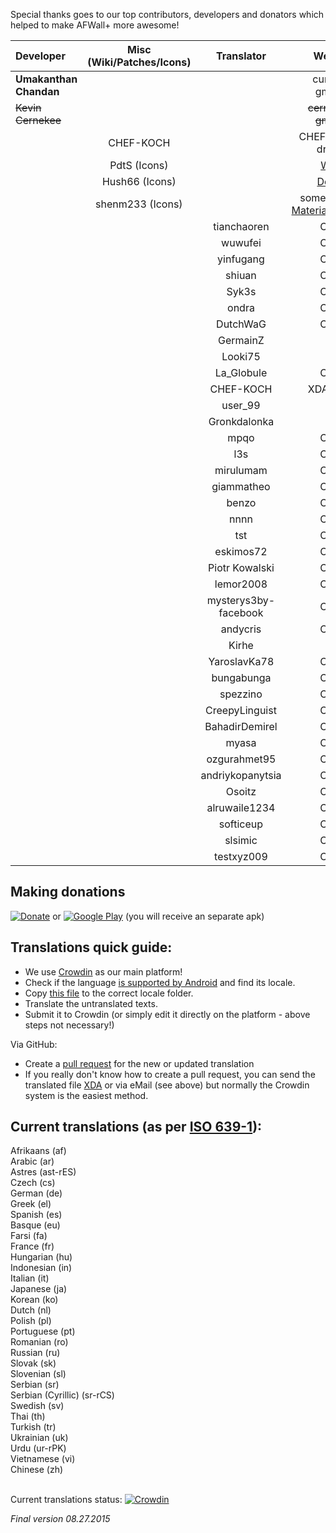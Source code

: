 Special thanks goes to our top contributors, developers and donators which helped to make AFWall+ more awesome!

| Developer| Misc (Wiki/Patches/Icons) | Translator | Web/eMail |
| :--- | :--: | :---: | :---: |
| **Umakanthan Chandan** | | | cumakt [at] gmail.com |
| <s>Kevin Cernekee</s> |  | | <s>cernekee [at] gmail.com</s> |
| | CHEF-KOCH |  | CHEF-KOCH [at] draugr.de |
| | PdtS (Icons) | | [Website](http://pdts.net/) |
| | Hush66 (Icons) | | [Devianart](http://www.hush66.devianart.com/) |
| | shenm233 (Icons) | | some taken from [MaterialDesignIcons](https://materialdesignicons.com) |
| | | tianchaoren | Crowdin |
| | | wuwufei | Crowdin |
| | | yinfugang | Crowdin |
| | | shiuan | Crowdin |
| | | Syk3s | Crowdin |
| | | ondra | Crowdin |
| | | DutchWaG | Crowdin |
| | | GermainZ  | XDA |
| | | Looki75 | XDA |
| | | La_Globule | Crowdin |
| | | CHEF-KOCH | XDA/Crowdin |
| | | user_99 | XDA |
| | | Gronkdalonka | XDA |
| | | mpqo | Crowdin |
| | | l3s | Crowdin |
| | | mirulumam | Crowdin |
| | | giammatheo | Crowdin |
| | | benzo | Crowdin |
| | | nnnn | Crowdin |
| | | tst | Crowdin |
| | | eskimos72 | Crowdin |
| | | Piotr Kowalski| Crowdin |
| | | lemor2008| Crowdin |
| | | mysterys3by-facebook | Crowdin |
| | | andycris | Crowdin |
| | | Kirhe | XDA |
| | | YaroslavKa78 | Crowdin |
| | | bungabunga | Crowdin |
| | | spezzino | Crowdin |
| | | CreepyLinguist | Crowdin |
| | | BahadirDemirel | Crowdin |
| | | myasa | Crowdin |
| | | ozgurahmet95 | Crowdin |
| | | andriykopanytsia | Crowdin |
| | | Osoitz | Crowdin |
| | | alruwaile1234 | Crowdin |
| | | softiceup | Crowdin |
| | | slsimic | Crowdin |
| | | testxyz009 | Crowdin |


Making donations
------------

[![Donate](https://www.paypalobjects.com/en_US/i/btn/btn_donate_LG.gif)](https://www.paypal.com/cgi-bin/webscr?cmd=_s-xclick&hosted_button_id=6E4VZTULRB8GU) or 
[![Google Play](http://developer.android.com/images/brand/en_generic_rgb_wo_45.png)](https://play.google.com/store/apps/details?id=dev.ukanth.ufirewall.donate) (you will receive an separate apk)


Translations quick guide:
------------

* We use [Crowdin](https://crowdin.com/project/afwall) as our main platform! 
* Check if the language [is supported by Android](http://stackoverflow.com/questions/7973023/what-is-the-list-of-supported-languages-locales-on-android) and find its locale.
* Copy [this file](https://github.com/ukanth/afwall/blob/master/aFWall/src/main/res/values/strings.xml) to the correct locale folder.
* Translate the untranslated texts.
* Submit it to Crowdin (or simply edit it directly on the platform - above steps not necessary!)

Via GitHub:
* Create a [pull request](https://help.github.com/articles/using-pull-requests) for the new or updated translation
* If you really don't know how to create a pull request, you can send the translated file [XDA](http://forum.xda-developers.com/showthread.php?t=1957231) or via eMail (see above) but normally the Crowdin system is the easiest method.


Current translations (as per [ISO 639-1](http://developer.android.com/reference/java/util/Locale.html)):
------------

Afrikaans (af) <br>
Arabic (ar) <br>
Astres (ast-rES) <br>
Czech (cs) <br>
German (de) <br>
Greek (el) <br>
Spanish (es) <br>
Basque (eu) <br>
Farsi (fa) <br>
France (fr) <br>
Hungarian (hu) <br>
Indonesian (in) <br>
Italian (it) <br>
Japanese (ja) <br>
Korean (ko) <br>
Dutch (nl) <br>
Polish (pl) <br>
Portuguese (pt) <br>
Romanian (ro) <br>
Russian (ru) <br>
Slovak (sk) <br>
Slovenian (sl) <br>
Serbian (sr) <br>
Serbian (Cyrillic) (sr-rCS) <br>
Swedish (sv) <br>
Thai (th) <br>
Turkish (tr) <br>
Ukrainian (uk) <br>
Urdu (ur-rPK) <br>
Vietnamese (vi) <br>
Chinese (zh) <br>
<br>

Current translations status: [![Crowdin](https://d322cqt584bo4o.cloudfront.net/afwall/localized.png)](https://crowdin.net/project/afwall)

_Final version 08.27.2015_

